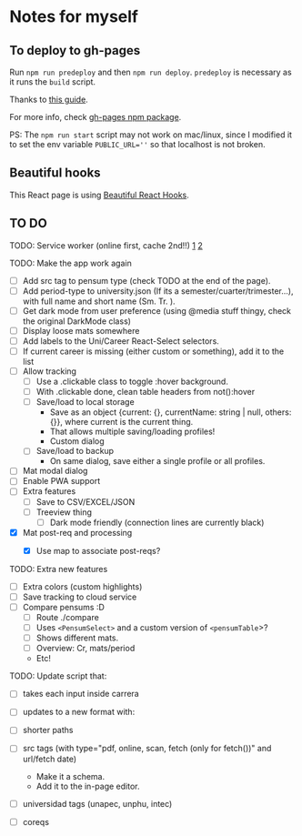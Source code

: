 # Notes for myself

## To deploy to gh-pages
Run `npm run predeploy` and then `npm run deploy`. `predeploy` is necessary as it runs the `build` script.

Thanks to [this guide](https://github.com/gitname/react-gh-pages/tree/master).

For more info, check [gh-pages npm package](https://www.npmjs.com/package/gh-pages).

PS: The `npm run start` script may not work on mac/linux, since I modified it to set the env variable `PUBLIC_URL=''` so that localhost is not broken.


## Beautiful hooks
This React page is using [Beautiful React Hooks](https://antonioru.github.io/beautiful-react-hooks/).


## TO DO
TODO: Service worker (online first, cache 2nd!!)
[1](https://nmaokaforr.medium.com/step-by-step-to-building-a-pwa-with-react-using-workbox-2db6b9fb6056)
[2](https://developers.google.com/web/tools/workbox/guides/configure-workbox)

TODO: Make the app work again
- [ ] Add src tag to pensum type (check TODO at the end of the page).
- [ ] Add period-type to university.json (If its a semester/cuarter/trimester...), with full name and short name (Sm. Tr. ).
- [ ] Get dark mode from user preference (using @media stuff thingy, check the original DarkMode class)
- [ ] Display loose mats somewhere
- [ ] Add labels to the Uni/Career React-Select selectors.
- [ ] If current career is missing (either custom or something), add it to the list
- [ ] Allow tracking
  - [ ] Use a .clickable class to toggle :hover background.
  - [ ] With .clickable done, clean table headers from not():hover
  - [ ] Save/load to local storage
    - Save as an object {current: {}, currentName: string | null, others: {}},
      where current is the current thing. 
    - That allows multiple saving/loading profiles!
    - Custom dialog
  - [ ] Save/load to backup
    - On same dialog, save either a single profile or all profiles.
- [ ] Mat modal dialog
- [ ] Enable PWA support
- [ ] Extra features
  - [ ] Save to CSV/EXCEL/JSON
  - [ ] Treeview thing
    - [ ] Dark mode friendly (connection lines are currently black)
- [x] Mat post-req and processing
  - [x] Use map to associate post-reqs?


TODO: Extra new features
  - [ ] Extra colors (custom highlights)
  - [ ] Save tracking to cloud service
  - [ ] Compare pensums :D
    - [ ] Route ./compare
    - [ ] Uses `<PensumSelect>` and a custom version of `<pensumTable`>?
    - [ ] Shows different mats.
    - [ ] Overview: Cr, mats/period
    - Etc!
  


TODO: Update script that:
- [ ] takes each input inside carrera
- [ ] updates to a new format with: 
- [ ] shorter paths
- [ ] src tags (with type="pdf, online, scan, fetch (only for fetch())" and url/fetch date)
  - Make it a schema.
  - Add it to the in-page editor.
- [ ] universidad tags (unapec, unphu, intec)
- [ ] coreqs

